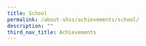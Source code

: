 ```yaml
---
title: School
permalink: /about-shss/achievements/school/
description: ""
third_nav_title: Achievements
---
```

